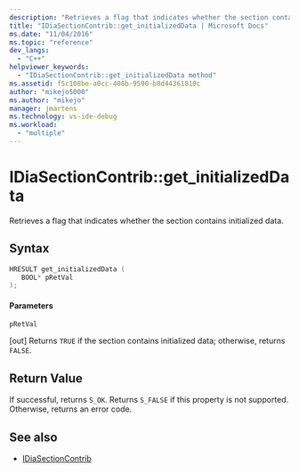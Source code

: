 ```yaml
---
description: "Retrieves a flag that indicates whether the section contains initialized data."
title: "IDiaSectionContrib::get_initializedData | Microsoft Docs"
ms.date: "11/04/2016"
ms.topic: "reference"
dev_langs:
  - "C++"
helpviewer_keywords:
  - "IDiaSectionContrib::get_initializedData method"
ms.assetid: f5c108be-a0cc-408b-9590-b8d44361810c
author: "mikejo5000"
ms.author: "mikejo"
manager: jmartens
ms.technology: vs-ide-debug
ms.workload:
  - "multiple"
---
```

# IDiaSectionContrib::get_initializedData
Retrieves a flag that indicates whether the section contains initialized data.

## Syntax

```C++
HRESULT get_initializedData ( 
   BOOL* pRetVal
);
```

#### Parameters
 `pRetVal`

[out] Returns `TRUE` if the section contains initialized data; otherwise, returns `FALSE`.

## Return Value
 If successful, returns `S_OK`. Returns `S_FALSE` if this property is not supported. Otherwise, returns an error code.

## See also
- [IDiaSectionContrib](../../debugger/debug-interface-access/idiasectioncontrib.md)
